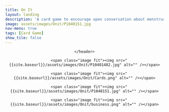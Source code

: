 ```yaml
---
title: On It
layout: landing
description: 'A card game to encourage open conversation about menstruation.'
image: assets/images/Onit/P1040151.jpg
nav-menu: true
tags: [Card Game]
show_tile: false
---
```


<!-- Main -->


<section id="one">
	<div class="inner">
    <header class="major">

    </header>

		<span class="image fit"><img src="{{site.baseurl}}/assets/images/Onit/P10401482.jpg" alt="" /></span>

		<span class="image fit"><img src="{{site.baseurl}}/assets/images/Onit/Cards.png" alt="" /></span>

		<span class="image fit"><img src="{{site.baseurl}}/assets/images/Onit/P1040151.jpg" alt="" /></span>

		<span class="image fit"><img src="{{site.baseurl}}/assets/images/Onit/business.png" alt="" /></span>


  </div>
</section>
